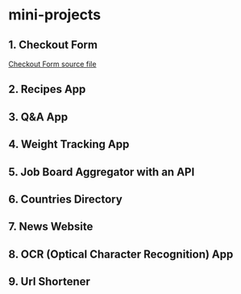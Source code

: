 # mini-projects

## 1. Checkout Form
[Checkout Form source file](https://github.com/kalib-code/checkout-form)

## 2. Recipes App

## 3. Q&A App

## 4. Weight Tracking App

## 5. Job Board Aggregator with an API

## 6. Countries Directory

## 7. News Website

## 8. OCR (Optical Character Recognition) App

## 9. Url Shortener
